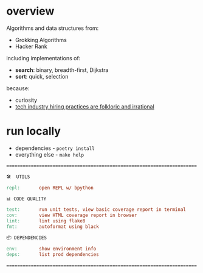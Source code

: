 # overview

Algorithms and data structures from:

* Grokking Algorithms
* Hacker Rank

including implementations of:

* __search__: binary, breadth-first, Dijkstra
* __sort__: quick, selection

because:

* curiosity
* [tech industry hiring practices are folkloric and irrational](https://www.zachvalenta.com/blog/hiring-in-tech.html)

# run locally

* dependencies - `poetry install`
* everything else - `make help`

```makefile
======================================================================

🛠  UTILS

repl:       open REPL w/ bpython

📊 CODE QUALITY

test:       run unit tests, view basic coverage report in terminal
cov:        view HTML coverage report in browser
lint:       lint using flake8
fmt:        autoformat using black

📦 DEPENDENCIES

env:        show environment info
deps:       list prod dependencies

======================================================================
```

